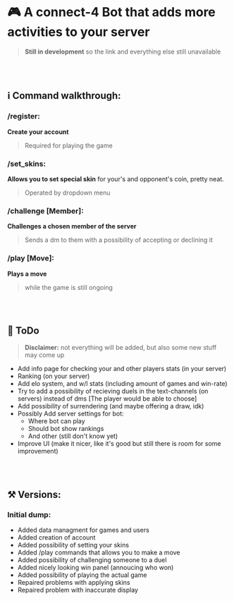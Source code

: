 # 🎮 A connect-4 Bot that adds more activities to your server
> **Still in development** so the link and everything else still unavailable  
</br>
</br>  
  
## ℹ️ Command walkthrough:
### /register:
**Create your account**
> Required for playing the game

### /set_skins:
**Allows you to set special skin** for your's and opponent's coin, pretty neat.
> Operated by dropdown menu

### /challenge [Member]:
**Challenges a chosen member of the server**
> Sends a dm to them with a possibility of accepting or declining it

### /play [Move]:
**Plays a move** 
> while the game is still ongoing
</br>
</br>

## 📜 ToDo
> **Disclaimer:** not everything will be added, but also some new stuff may come up
  - Add info page for checking your and other players stats (in your server)
  - Ranking (on your server)
  - Add elo system, and w/l stats (including amount of games and win-rate)
  - Try to add a possibility of recieving duels in the text-channels (on servers) instead of dms [The player would be able to choose]
  - Add possibility of surrendering (and maybe offering a draw, idk)
  - Possibly Add server settings for bot:
    - Where bot can play
    - Should bot show rankings
    - And other (still don't know yet)
  - Improve UI (make it nicer, like it's good but still there is room for some improvement)
    
</br>
</br>

## ⚒️ Versions:

### Initial dump:
  - Added data managment for games and users
  - Added creation of account
  - Added possibility of setting your skins
  - Added /play commands that allows you to make a move
  - Added possibility of challenging someone to a duel
  - Added nicely looking win panel (annoucing who won)
  - Added possibility of playing the actual game
  - Repaired problems with applying skins
  - Repaired problem with inaccurate display

